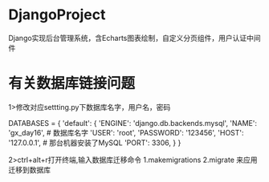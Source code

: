 # DjangoProject
 Django实现后台管理系统，含Echarts图表绘制，自定义分页组件，用户认证中间件
# 有关数据库链接问题
1>修改对应settting.py下数据库名字，用户名，密码
<p>DATABASES = {
    'default': {
        'ENGINE': 'django.db.backends.mysql',
        'NAME': 'gx_day16',  # 数据库名字
        'USER': 'root',
        'PASSWORD': '123456',
        'HOST': '127.0.0.1',  # 那台机器安装了MySQL
        'PORT': 3306,
    }
}
</p>
2>ctrl+alt+r打开终端,输入数据库迁移命令
1.makemigrations
2.migrate 来应用迁移到数据库